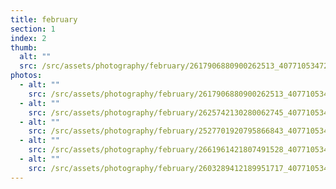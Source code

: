 ```yaml
---
title: february
section: 1
index: 2
thumb:
  alt: ""
  src: /src/assets/photography/february/2617906880900262513_40771053472.jpg
photos:
  - alt: ""
    src: /src/assets/photography/february/2617906880900262513_40771053472.jpg
  - alt: ""
    src: /src/assets/photography/february/2625742130280062745_40771053472.jpg
  - alt: ""
    src: /src/assets/photography/february/2527701920795866843_40771053472.jpg
  - alt: ""
    src: /src/assets/photography/february/2661961421807491528_40771053472.jpg
  - alt: ""
    src: /src/assets/photography/february/2603289412189951717_40771053472.jpg
---
```

